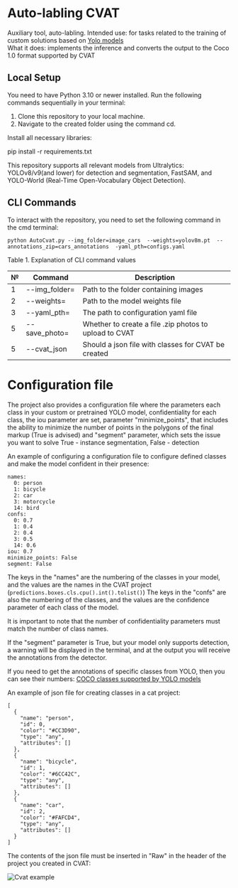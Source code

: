 # Auto-labling CVAT
Auxiliary tool, auto-labling. 
Intended use: for tasks related to the training of custom solutions based on [Yolo models][1]  
What it does: implements the inference and converts the output to the Coco 1.0 format supported by CVAT

## Local Setup
You need to have Python 3.10 or newer installed.
Run the following commands sequentially in your terminal:

1. Clone this repository to your local machine.
2. Navigate to the created folder using the command cd.

Install all necessary libraries:

pip install -r requirements.txt

This repository supports all relevant models from Ultralytics: YOLOv8/v9(and lower) for detection and segmentation, FastSAM, and YOLO-World (Real-Time Open-Vocabulary Object Detection).

## CLI Commands
To interact with the repository, you need to set the following command in the cmd terminal:

```python AutoCvat.py --img_folder=image_cars  --weights=yolov8m.pt  --annotations_zip=cars_annotations  -yaml_pth=configs.yaml```


Table 1. Explanation of CLI command values

| № | Command               | Description                                                                                     |
|---|-----------------------|-------------------------------------------------------------------------------------------------|
| 1 | --img_folder=       | Path to the folder containing images                                                            |
| 2 | --weights=          | Path to the model weights file                                                                  |
| 3 | --yaml_pth=         | The path to configuration yaml file                                                             |
| 5 | --save_photo=       | Whether to create a file .zip photos to upload to CVAT                                          |
| 5 | --cvat_json         | Should a json file with classes for CVAT be created                                             |

# Configuration file

The project also provides a configuration file where the parameters each class in your custom or pretrained YOLO model, confidentiality for each class, the iou parameter are set, parameter "minimize_points", that includes the ability to minimize the number of points in the polygons of the final markup (True is advised) and "segment" parameter, which sets the issue you want to solve True - instance segmentation, False - detection

An example of configuring a configuration file to configure defined classes and make the model confident in their presence:
```
names:
  0: person
  1: bicycle
  2: car
  3: motorcycle
  14: bird
confs:
  0: 0.7
  1: 0.4
  2: 0.4
  3: 0.5
  14: 0.6
iou: 0.7
minimize_points: False
segment: False
```
The keys in the "names" are the numbering of the classes in your model, and the values are the names in the CVAT project (`predictions.boxes.cls.cpu().int().tolist()`)
The keys in the "confs" are also the numbering of the classes, and the values are the confidence parameter of each class of the model.

It is important to note that the number of confidentiality parameters must match the number of class names.

If the "segment" parameter is True, but your model only supports detection, a warning will be displayed in the terminal, and at the output you will receive the annotations from the detector.

If you need to get the annotations of specific classes from YOLO, then you can see their numbers:
[COCO classes supported by YOLO models][2] 



An example of json file for creating classes in a cat project:
```
[
  {
    "name": "person",
    "id": 0,
    "color": "#CC3D90",
    "type": "any",
    "attributes": []
  },
  {
    "name": "bicycle",
    "id": 1,
    "color": "#6CC42C",
    "type": "any",
    "attributes": []
  },
  {
    "name": "car",
    "id": 2,
    "color": "#FAFCD4",
    "type": "any",
    "attributes": []
  }
]
```
The contents of the json file must be inserted in "Raw" in the header of the project you created in CVAT:

![Cvat example](documentation/example_cvat.jpg)

[1]: https://docs.ultralytics.com/ru/models/
[2]: https://github.com/ultralytics/ultralytics/blob/main/ultralytics/cfg/datasets/coco.yaml
